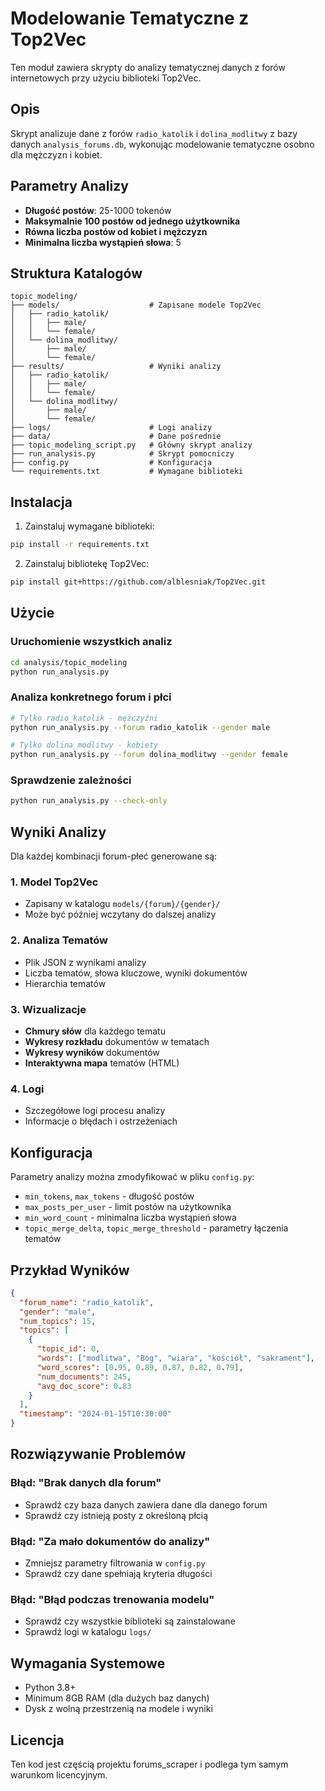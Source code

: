 # Modelowanie Tematyczne z Top2Vec

Ten moduł zawiera skrypty do analizy tematycznej danych z forów internetowych przy użyciu biblioteki Top2Vec.

## Opis

Skrypt analizuje dane z forów `radio_katolik` i `dolina_modlitwy` z bazy danych `analysis_forums.db`, wykonując modelowanie tematyczne osobno dla mężczyzn i kobiet.

## Parametry Analizy

- **Długość postów**: 25-1000 tokenów
- **Maksymalnie 100 postów od jednego użytkownika**
- **Równa liczba postów od kobiet i mężczyzn**
- **Minimalna liczba wystąpień słowa**: 5

## Struktura Katalogów

```
topic_modeling/
├── models/                    # Zapisane modele Top2Vec
│   ├── radio_katolik/
│   │   ├── male/
│   │   └── female/
│   └── dolina_modlitwy/
│       ├── male/
│       └── female/
├── results/                   # Wyniki analizy
│   ├── radio_katolik/
│   │   ├── male/
│   │   └── female/
│   └── dolina_modlitwy/
│       ├── male/
│       └── female/
├── logs/                      # Logi analizy
├── data/                      # Dane pośrednie
├── topic_modeling_script.py   # Główny skrypt analizy
├── run_analysis.py            # Skrypt pomocniczy
├── config.py                  # Konfiguracja
└── requirements.txt           # Wymagane biblioteki
```

## Instalacja

1. Zainstaluj wymagane biblioteki:

```bash
pip install -r requirements.txt
```

2. Zainstaluj bibliotekę Top2Vec:

```bash
pip install git+https://github.com/alblesniak/Top2Vec.git
```

## Użycie

### Uruchomienie wszystkich analiz

```bash
cd analysis/topic_modeling
python run_analysis.py
```

### Analiza konkretnego forum i płci

```bash
# Tylko radio_katolik - mężczyźni
python run_analysis.py --forum radio_katolik --gender male

# Tylko dolina_modlitwy - kobiety
python run_analysis.py --forum dolina_modlitwy --gender female
```

### Sprawdzenie zależności

```bash
python run_analysis.py --check-only
```

## Wyniki Analizy

Dla każdej kombinacji forum-płeć generowane są:

### 1. Model Top2Vec

- Zapisany w katalogu `models/{forum}/{gender}/`
- Może być później wczytany do dalszej analizy

### 2. Analiza Tematów

- Plik JSON z wynikami analizy
- Liczba tematów, słowa kluczowe, wyniki dokumentów
- Hierarchia tematów

### 3. Wizualizacje

- **Chmury słów** dla każdego tematu
- **Wykresy rozkładu** dokumentów w tematach
- **Wykresy wyników** dokumentów
- **Interaktywna mapa** tematów (HTML)

### 4. Logi

- Szczegółowe logi procesu analizy
- Informacje o błędach i ostrzeżeniach

## Konfiguracja

Parametry analizy można zmodyfikować w pliku `config.py`:

- `min_tokens`, `max_tokens` - długość postów
- `max_posts_per_user` - limit postów na użytkownika
- `min_word_count` - minimalna liczba wystąpień słowa
- `topic_merge_delta`, `topic_merge_threshold` - parametry łączenia tematów

## Przykład Wyników

```json
{
  "forum_name": "radio_katolik",
  "gender": "male",
  "num_topics": 15,
  "topics": [
    {
      "topic_id": 0,
      "words": ["modlitwa", "Bóg", "wiara", "kościół", "sakrament"],
      "word_scores": [0.95, 0.89, 0.87, 0.82, 0.79],
      "num_documents": 245,
      "avg_doc_score": 0.83
    }
  ],
  "timestamp": "2024-01-15T10:30:00"
}
```

## Rozwiązywanie Problemów

### Błąd: "Brak danych dla forum"

- Sprawdź czy baza danych zawiera dane dla danego forum
- Sprawdź czy istnieją posty z określoną płcią

### Błąd: "Za mało dokumentów do analizy"

- Zmniejsz parametry filtrowania w `config.py`
- Sprawdź czy dane spełniają kryteria długości

### Błąd: "Błąd podczas trenowania modelu"

- Sprawdź czy wszystkie biblioteki są zainstalowane
- Sprawdź logi w katalogu `logs/`

## Wymagania Systemowe

- Python 3.8+
- Minimum 8GB RAM (dla dużych baz danych)
- Dysk z wolną przestrzenią na modele i wyniki

## Licencja

Ten kod jest częścią projektu forums_scraper i podlega tym samym warunkom licencyjnym.
